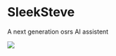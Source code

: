 # SleekSteve
A next generation osrs AI assistent

<img src='https://avatars.githubusercontent.com/u/193931643'>
